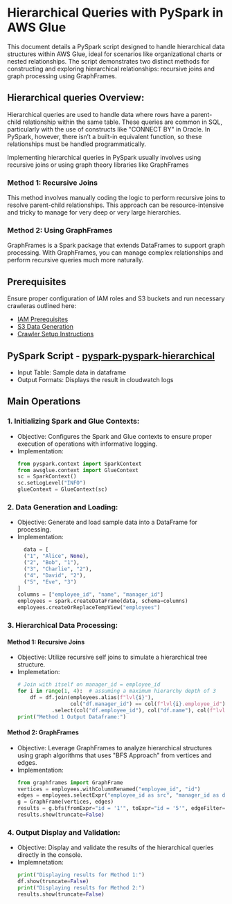 # Hierarchical Queries with PySpark in AWS Glue

This document details a PySpark script designed to handle hierarchical data structures within AWS Glue, ideal for scenarios like organizational charts or nested relationships. The script demonstrates two distinct methods for constructing and exploring hierarchical relationships: recursive joins and graph processing using GraphFrames.


## Hierarchical queries Overview:
Hierarchical queries are used to handle data where rows have a parent-child relationship within the same table. These queries are common in SQL, particularly with the use of constructs like "CONNECT BY" in Oracle. In PySpark, however, there isn’t a built-in equivalent function, so these relationships must be handled programmatically.

Implementing hierarchical queries in PySpark usually involves using recursive joins or using graph theory libraries like GraphFrames

### Method 1: Recursive Joins
This method involves manually coding the logic to perform recursive joins to resolve parent-child relationships. This approach can be resource-intensive and tricky to manage for very deep or very large hierarchies.
### Method 2: Using GraphFrames
GraphFrames is a Spark package that extends DataFrames to support graph processing. With GraphFrames, you can manage complex relationships and perform recursive queries much more naturally.

## Prerequisites
Ensure proper configuration of IAM roles and S3 buckets and run necessary crawleras outlined here:
* [IAM Prerequisites](IAM-prerequisites.md)
* [S3 Data Generation](s3-data-generation.md)
* [Crawler Setup Instructions](set-up-instructions.md)
  
##  PySpark Script - [pyspark-pyspark-hierarchical](../glue-code/ti-pyspark-hierarchical.py)
* Input Table: Sample data in dataframe
* Output Formats: Displays the result in cloudwatch logs

## Main Operations
### 1. Initializing Spark and Glue Contexts:
  * Objective: Configures the Spark and Glue contexts to ensure proper execution of operations with informative logging.
  * Implementation:
    ```python
    from pyspark.context import SparkContext
    from awsglue.context import GlueContext
    sc = SparkContext()
    sc.setLogLevel("INFO")
    glueContext = GlueContext(sc)
    ```
### 2. Data Generation and Loading:
* Objective: Generate and load sample data into a DataFrame for processing.
* Implementation:
  ```python
    data = [
    ("1", "Alice", None),
    ("2", "Bob", "1"),
    ("3", "Charlie", "2"),
    ("4", "David", "2"),
    ("5", "Eve", "3")
  ]
  columns = ["employee_id", "name", "manager_id"]
  employees = spark.createDataFrame(data, schema=columns)
  employees.createOrReplaceTempView("employees")
  ```
### 3. Hierarchical Data Processing:
#### Method 1: Recursive Joins
* Objective: Utilize recursive self joins to simulate a hierarchical tree structure.
* Implemetation:
  ```python
  # Join with itself on manager_id = employee_id
  for i in range(1, 4):  # assuming a maximum hierarchy depth of 3
      df = df.join(employees.alias(f"lvl{i}"), 
                   col("df.manager_id") == col(f"lvl{i}.employee_id"), "left_outer") \
             .select(col("df.employee_id"), col("df.name"), col(f"lvl{i}.name").alias(f"manager_lvl_{i}"))
  print("Method 1 Output Dataframe:")
  ```
#### Method 2: GraphFrames
* Objective: Leverage GraphFrames to analyze hierarchical structures using graph algorithms that uses "BFS Approach" from vertices and edges.
* Implementation:
  ```python
  from graphframes import GraphFrame
  vertices = employees.withColumnRenamed("employee_id", "id")
  edges = employees.selectExpr("employee_id as src", "manager_id as dst").filter("dst is not null")
  g = GraphFrame(vertices, edges)
  results = g.bfs(fromExpr="id = '1'", toExpr="id = '5'", edgeFilter="src != dst")
  results.show(truncate=False)
   ```
### 4. Output Display and Validation:
* Objective: Display and validate the results of the hierarchical queries directly in the console.
* Implemnetation:
  ```python
  print("Displaying results for Method 1:")
  df.show(truncate=False)
  print("Displaying results for Method 2:")
  results.show(truncate=False)
  ```
